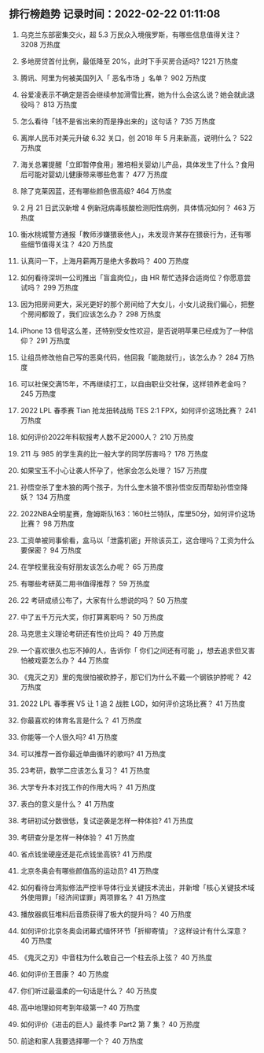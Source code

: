 
## 排行榜趋势 记录时间：2022-02-22 01:11:08
  
  1. 乌克兰东部密集交火，超 5.3 万民众入境俄罗斯，有哪些信息值得关注？ 3208 万热度
    
  2. 多地房贷首付比例，最低降至 20%，此时下手买房合适吗? 1221 万热度
    
  3. 腾讯、阿里为何被美国列入「 恶名市场 」名单？ 902 万热度
    
  4. 谷爱凌表示不确定是否会继续参加滑雪比赛，她为什么会这么说？她会就此退役吗？ 813 万热度
    
  5. 怎么看待「钱不是省出来的而是挣出来的」这句话？ 735 万热度
    
  6. 离岸人民币对美元升破 6.32 关口，创 2018 年 5 月来新高，说明什么？ 522 万热度
    
  7. 海关总署提醒「立即暂停食用」雅培相关婴幼儿产品，具体发生了什么？食用后可能对婴幼儿健康带来哪些危害？ 477 万热度
    
  8. 除了克莱因蓝，还有哪些颜色很高级? 464 万热度
    
  9. 2 月 21 日武汉新增 4 例新冠病毒核酸检测阳性病例，具体情况如何？ 463 万热度
    
  10. 衡水桃城警方通报「教师涉嫌猥亵他人」，未发现许某存在猥亵行为，还有哪些细节值得关注？ 420 万热度
    
  11. 认真问一下，上海月薪两万是绝大多数吗？ 400 万热度
    
  12. 如何看待深圳一公司推出「盲盒岗位」，由 HR 帮忙选择合适岗位？你愿意尝试吗？ 299 万热度
    
  13. 因为把房间更大，采光更好的那个房间给了大女儿，小女儿说我们偏心，把整个房间都毁了，我们应该怎么办？ 298 万热度
    
  14. iPhone 13 信号这么差，还特别受女性欢迎，是否说明苹果已经成为了一种信仰？ 291 万热度
    
  15. 让组员修改他自己写的恶臭代码，他回我「能跑就行」，该怎么办？ 284 万热度
    
  16. 可以社保交满15年，不再继续打工，以自由职业交社保，这样领养老金吗？ 245 万热度
    
  17. 2022 LPL 春季赛 Tian 抢龙扭转战局 TES 2:1 FPX，如何评价这场比赛？ 241 万热度
    
  18. 如何评价2022年科软报考人数不足2000人？ 210 万热度
    
  19. 211 与 985 的学生真的比一般大学的同学厉害吗？ 178 万热度
    
  20. 如果宝玉不小心让袭人怀孕了，他家会怎么处理？ 157 万热度
    
  21. 孙悟空杀了奎木狼的两个孩子，为什么奎木狼不恨孙悟空反而帮助孙悟空降妖？ 134 万热度
    
  22. 2022NBA全明星赛，詹姆斯队163：160杜兰特队，库里50分，如何评价这场比赛？ 98 万热度
    
  23. 工资单被同事偷看，盒马以「泄露机密」开除该员工，这合理吗？工资为什么要保密？ 94 万热度
    
  24. 在学校里我没有好朋友该怎么办呢？ 65 万热度
    
  25. 有哪些考研英二用书值得推荐？ 59 万热度
    
  26. 22 考研成绩公布了，大家有什么想说的吗？ 50 万热度
    
  27. 中了五千万元大奖，你打算离职吗？ 50 万热度
    
  28. 马克思主义理论考研还有性价比吗？ 49 万热度
    
  29. 一个喜欢很久也忘不掉的人，告诉你「 你们之间还有可能 」，想去追求但又害怕被戏耍怎么办？ 44 万热度
    
  30. 《鬼灭之刃》里的鬼很怕被砍脖子，那它们为什么不戴一个钢铁护脖呢？ 42 万热度
    
  31. 2022 LPL 春季赛 V5 让 1 追 2 战胜 LGD，如何评价这场比赛？ 41 万热度
    
  32. 你最喜欢的体育名言是什么？ 41 万热度
    
  33. 你能等一个人很久吗? 41 万热度
    
  34. 可以推荐一首你最近单曲循环的歌吗? 41 万热度
    
  35. 23考研，数学二应该怎么复习？ 41 万热度
    
  36. 大学专升本对找工作的作用大吗？ 41 万热度
    
  37. 表白的意义是什么？ 41 万热度
    
  38. 考研初试分数很低，复试逆袭是怎样一种体验? 41 万热度
    
  39. 考研查分是怎样一种体验？ 41 万热度
    
  40. 省点钱坐硬座还是花点钱坐高铁? 41 万热度
    
  41. 北京冬奥会有哪些颜值高的运动员? 41 万热度
    
  42. 如何看待台湾拟修法严控半导体行业关键技术流出，并新增「核心关键技术域外使用罪」「经济间谍罪」两项罪名？ 41 万热度
    
  43. 播放器疯狂堆料后音质获得了极大的提升吗？ 40 万热度
    
  44. 如何评价北京冬奥会闭幕式缅怀环节「折柳寄情」？这样设计有什么深意？ 40 万热度
    
  45. 《鬼灭之刃》中音柱为什么敢自己一个柱去杀上弦？ 40 万热度
    
  46. 如何评价王晋康？ 40 万热度
    
  47. 你们听过最温柔的一句话是什么？ 40 万热度
    
  48. 高中地理如何考到年级第一? 40 万热度
    
  49. 如何评价《进击的巨人》最终季 Part2 第 7 集？ 40 万热度
    
  50. 前途和家人我要选择哪一个？ 40 万热度
    